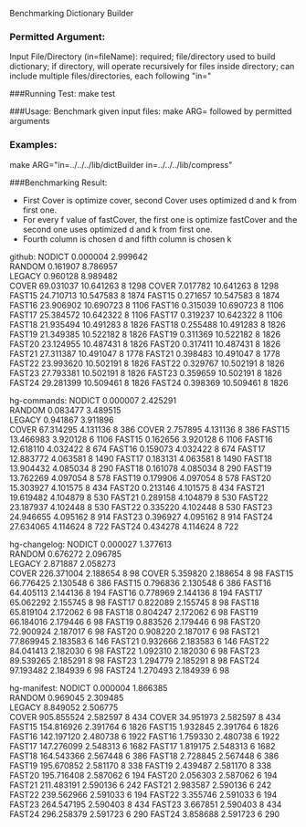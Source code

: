 Benchmarking Dictionary Builder

### Permitted Argument:
Input File/Directory (in=fileName): required; file/directory used to build dictionary; if directory, will operate recursively for files inside directory; can include multiple files/directories, each following "in="

###Running Test:
make test

###Usage:
Benchmark given input files: make ARG= followed by permitted arguments

### Examples:
make ARG="in=../../../lib/dictBuilder in=../../../lib/compress"

###Benchmarking Result:
- First Cover is optimize cover, second Cover uses optimized d and k from first one.
- For every f value of fastCover, the first one is optimize fastCover and the second one uses optimized d and k from first one.
- Fourth column is chosen d and fifth column is chosen k

github:
NODICT       0.000004       2.999642        
RANDOM       0.161907       8.786957        
LEGACY       0.960128       8.989482        
COVER       69.031037       10.641263        8          1298
COVER       7.017782       10.641263        8          1298
FAST15       24.710713       10.547583        8          1874
FAST15       0.271657       10.547583        8          1874
FAST16       23.906902       10.690723        8          1106
FAST16       0.315039       10.690723        8          1106
FAST17       25.384572       10.642322        8          1106
FAST17       0.319237       10.642322        8          1106
FAST18       21.935494       10.491283        8          1826
FAST18       0.255488       10.491283        8          1826
FAST19       21.349385       10.522182        8          1826
FAST19       0.311369       10.522182        8          1826
FAST20       23.124955       10.487431        8          1826
FAST20       0.317411       10.487431        8          1826
FAST21       27.311387       10.491047        8          1778
FAST21       0.398483       10.491047        8          1778
FAST22       23.993620       10.502191        8          1826
FAST22       0.329767       10.502191        8          1826
FAST23       27.793381       10.502191        8          1826
FAST23       0.359659       10.502191        8          1826
FAST24       29.281399       10.509461        8          1826
FAST24       0.398369       10.509461        8          1826

hg-commands:
NODICT       0.000007       2.425291        
RANDOM       0.083477       3.489515        
LEGACY       0.941867       3.911896        
COVER       67.314295       4.131136        8          386
COVER       2.757895       4.131136        8          386
FAST15       13.466983       3.920128        6          1106
FAST15       0.162656       3.920128        6          1106
FAST16       12.618110       4.032422        8          674
FAST16       0.159073       4.032422        8          674
FAST17       12.883772       4.063581        8          1490
FAST17       0.183131       4.063581        8          1490
FAST18       13.904432       4.085034        8          290
FAST18       0.161078       4.085034        8          290
FAST19       13.762269       4.097054        8          578
FAST19       0.179906       4.097054        8          578
FAST20       15.303927       4.101575        8          434
FAST20       0.213146       4.101575        8          434
FAST21       19.619482       4.104879        8          530
FAST21       0.289158       4.104879        8          530
FAST22       23.187937       4.102448        8          530
FAST22       0.335220       4.102448        8          530
FAST23       24.946655       4.095162        8          914
FAST23       0.396927       4.095162        8          914
FAST24       27.634065       4.114624        8          722
FAST24       0.434278       4.114624        8          722

hg-changelog:
NODICT       0.000027       1.377613        
RANDOM       0.676272       2.096785        
LEGACY       2.871887       2.058273        
COVER       226.371004       2.188654        8          98
COVER       5.359820       2.188654        8          98
FAST15       66.776425       2.130548        6          386
FAST15       0.796836       2.130548        6          386
FAST16       64.405113       2.144136        8          194
FAST16       0.778969       2.144136        8          194
FAST17       65.062292       2.155745        8          98
FAST17       0.822089       2.155745        8          98
FAST18       65.819104       2.172062        6          98
FAST18       0.804247       2.172062        6          98
FAST19       66.184016       2.179446        6          98
FAST19       0.883526       2.179446        6          98
FAST20       72.900924       2.187017        6          98
FAST20       0.908220       2.187017        6          98
FAST21       77.869945       2.183583        6          146
FAST21       0.932666       2.183583        6          146
FAST22       84.041413       2.182030        6          98
FAST22       1.092310       2.182030        6          98
FAST23       89.539265       2.185291        8          98
FAST23       1.294779       2.185291        8          98
FAST24       97.193482       2.184939        6          98
FAST24       1.270493       2.184939        6          98

hg-manifest:
NODICT       0.000004       1.866385        
RANDOM       0.969045       2.309485        
LEGACY       8.849052       2.506775        
COVER       905.855524       2.582597        8          434
COVER       34.951973       2.582597        8          434
FAST15       154.816926       2.391764        6          1826
FAST15       1.932845       2.391764        6          1826
FAST16       142.197120       2.480738        6          1922
FAST16       1.759330       2.480738        6          1922
FAST17       147.276099       2.548313        6          1682
FAST17       1.819175       2.548313        6          1682
FAST18       164.543366       2.567448        6          386
FAST18       2.728845       2.567448        6          386
FAST19       195.670852       2.581170        8          338
FAST19       2.439487       2.581170        8          338
FAST20       195.716408       2.587062        6          194
FAST20       2.056303       2.587062        6          194
FAST21       211.483191       2.590136        6          242
FAST21       2.983587       2.590136        6          242
FAST22       239.562966       2.591033        6          194
FAST22       3.355746       2.591033        6          194
FAST23       264.547195       2.590403        8          434
FAST23       3.667851       2.590403        8          434
FAST24       296.258379       2.591723        6          290
FAST24       3.858688       2.591723        6          290
